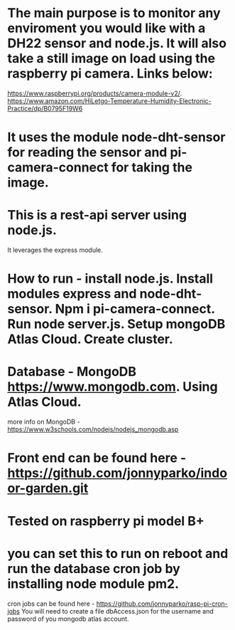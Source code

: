 # The main purpose is to monitor any enviroment you would like with a DH22 sensor and node.js. It will also take a still image on load using the raspberry pi camera. Links below:

https://www.raspberrypi.org/products/camera-module-v2/. 
https://www.amazon.com/HiLetgo-Temperature-Humidity-Electronic-Practice/dp/B0795F19W6

# It uses the module node-dht-sensor for reading the sensor and pi-camera-connect for taking the image. 

# This is a rest-api server using node.js.
It leverages the express module.

# How to run -  install node.js. Install modules express and node-dht-sensor. Npm i pi-camera-connect. Run node server.js. Setup mongoDB Atlas Cloud. Create cluster. 

# Database - MongoDB https://www.mongodb.com. Using Atlas Cloud. 

more info on MongoDB - https://www.w3schools.com/nodejs/nodejs_mongodb.asp

# Front end can be found here - https://github.com/jonnyparko/indoor-garden.git

# Tested on raspberry pi model B+

# you can set this to run on reboot and run the database cron job by installing node module pm2.
cron jobs can be found here - https://github.com/jonnyparko/rasp-pi-cron-jobs
You will need to create a file dbAccess.json for the username and password of you mongodb atlas account. 
